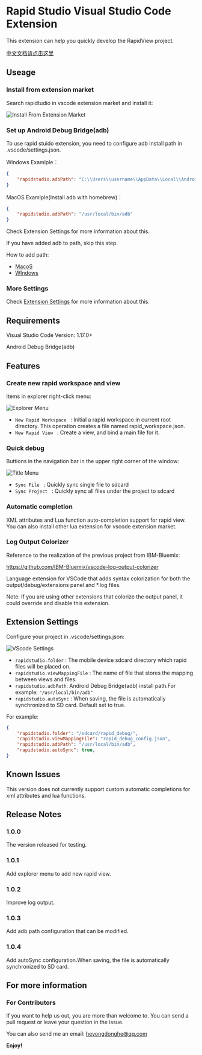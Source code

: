 # Rapid Studio Visual Studio Code Extension

This extension can help you quickly develop the RapidView project.

[中文文档请点击这里](https://github.com/YongdongHe/RapidView/blob/master/rapidstudio_vscode_extension/rapidstudio/resource/README_CHINESE.md)

## Useage

### Install from extension market

Search rapidtudio in vscode extension market and install it:

![Install From Extension Market](https://raw.githubusercontent.com/YongdongHe/RapidView/master/rapidstudio_vscode_extension/rapidstudio/resource/install_from_market.png)


### Set up Android Debug Bridge(adb)

To use rapid stuido extension, you need to configure adb install path in .vscode/settings.json.

Windows Examlple：
```json
{
    "rapidstudio.adbPath": "C:\\Users\\username\\AppData\\Local\\Android\\sdk\\platform-tools\\adb"
}
```


MacOS Examlple(Install adb with homebrew)：
```json
{
    "rapidstudio.adbPath": "/usr/local/bin/adb"
}
```

Check Extension Settings for more information about this.

If you have added adb to path, skip this step.

How to add path:

+ [MacoS](https://stackoverflow.com/questions/17901692/set-up-adb-on-mac-os-x)
+ [WIndows](https://stackoverflow.com/questions/23400030/windows-7-add-path)

### More Settings

Check [Extension Settings](#extension-settings) for more information about this.

## Requirements

Visual Studio Code Version: 1.17.0+

Android Debug Bridge(adb)

## Features
### Create new rapid workspace and view

Items in explorer right-click menu:

![Explorer Menu](https://raw.githubusercontent.com/YongdongHe/RapidView/master/rapidstudio_vscode_extension/rapidstudio/resource/explorer_menu.png)

* `New Rapid Workspace ` : Initial a rapid workspace in current root directory. This operation creates a file named rapid_workspace.json.
* `New Rapid View ` : Create a view, and bind a main file for it.

### Quick debug

Buttions in the navigation bar in the upper right corner of the window:

![Title Menu](https://raw.githubusercontent.com/YongdongHe/RapidView/master/rapidstudio_vscode_extension/rapidstudio/resource/title_menu.png)

* `Sync File ` : Quickly sync single file to sdcard
* `Sync Project ` : Quickly sync all files under the project to sdcard

### Automatic completion 

XML attributes and Lua function auto-completion support for rapid view. You can also install other lua extension for vscode extension market.

### Log Output Colorizer

Reference to the realization of the previous project from IBM-Bluemix:

<https://github.com/IBM-Bluemix/vscode-log-output-colorizer>

Language extension for VSCode that adds syntax colorization for both the output/debug/extensions panel and *.log files.

Note: If you are using other extensions that colorize the output panel, it could override and disable this extension.


## Extension Settings

Configure your project in .vscode/settings.json:

![VScode Settings](https://raw.githubusercontent.com/YongdongHe/RapidView/master/rapidstudio_vscode_extension/rapidstudio/resource/settings.png)

* `rapidstudio.folder` : The mobile device sdcard directory which rapid files will be placed on.
* `rapidstudio.viewMappingFile` : The name of file that stores the mapping between views and files.
* `rapidstudio.adbPath`: Android Debug Bridge(adb) install path.For example: `"/usr/local/bin/adb"`
* `rapidstudio.autoSync` : When saving, the file is automatically synchronized to SD card. Default set to true.

For example:
```json
{
    "rapidstudio.folder": "/sdcard/rapid_debug/",
    "rapidstudio.viewMappingFile": "rapid_debug_config.json",
    "rapidstudio.adbPath": "/usr/local/bin/adb",
    "rapidstudio.autoSync": true,
}
```


## Known Issues

This version does not currently support custom automatic completions for xml attributes and lua functions.

## Release Notes

### 1.0.0

The version released for testing.

### 1.0.1

Add explorer menu to add new rapid view. 

### 1.0.2

Improve log output.

### 1.0.3

Add adb path configuration that can be modified.

### 1.0.4

Add autoSync configuration.When saving, the file is automatically synchronized to SD card.

## For more information

### For Contributors
If you want to help us out, you are more than welcome to. You can send a pull request or leave your question in the issue.

You can also send me an email: <heyongdonghe@qq.com>

**Enjoy!**